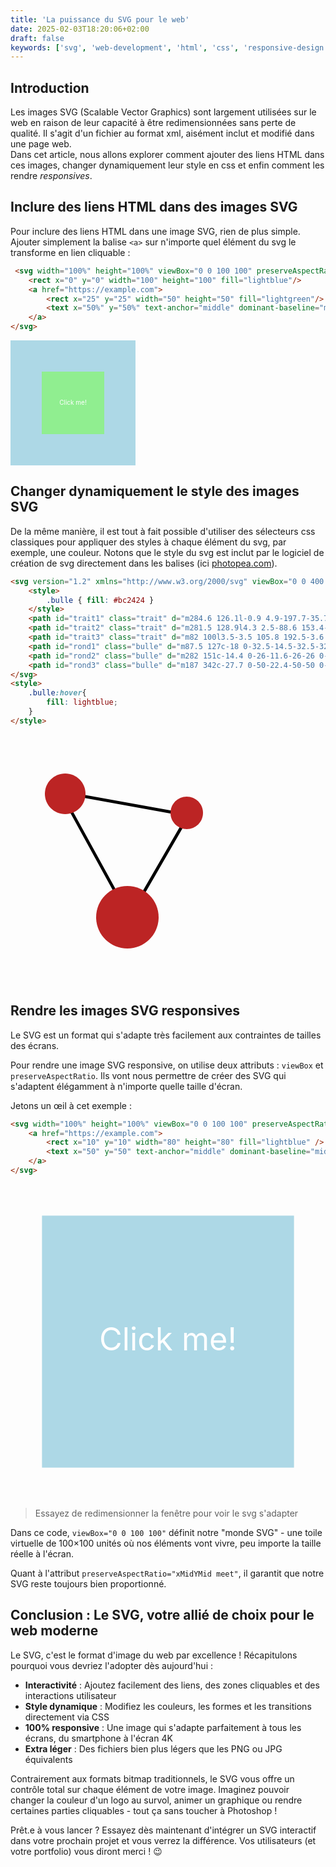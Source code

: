 ```yaml
---
title: 'La puissance du SVG pour le web'
date: 2025-02-03T18:20:06+02:00
draft: false
keywords: ['svg', 'web-development', 'html', 'css', 'responsive-design', 'interactivity', 'vector-graphics', 'frontend']
---
```


 <style>
    a:hover{
        text-decoration: underline;
    }
</style>

## Introduction

Les images SVG (Scalable Vector Graphics) sont largement utilisées sur le web en raison de leur capacité à être redimensionnées sans perte de qualité. Il s'agit d'un fichier au format xml, aisément inclut et modifié dans une page web.  
Dans cet article, nous allons explorer comment ajouter des liens HTML dans ces images, changer dynamiquement leur style en css et enfin comment les rendre _responsives_.

## Inclure des liens HTML dans des images SVG

Pour inclure des liens HTML dans une image SVG, rien de plus simple. Ajouter simplement la balise `<a>` sur n'importe quel élément du svg le transforme en lien cliquable :

```html
 <svg width="100%" height="100%" viewBox="0 0 100 100" preserveAspectRatio="xMidYMid meet" xmlns="http://www.w3.org/2000/svg">
    <rect x="0" y="0" width="100" height="100" fill="lightblue"/>
    <a href="https://example.com">
        <rect x="25" y="25" width="50" height="50" fill="lightgreen"/>
        <text x="50%" y="50%" text-anchor="middle" dominant-baseline="middle" fill="white" font-size="5px">Click me!</text>
    </a>
</svg>
```
 <svg width="200" height="200" xmlns="http://www.w3.org/2000/svg">
    <rect x="0" y="0" width="200" height="200" fill="lightblue"/>
    <a href="https://example.com">
        <rect x="50" y="50" width="100" height="100" fill="lightgreen"/>
        <text x="50%" y="50%" text-anchor="middle" dominant-baseline="middle" fill="white" font-size="10px">Click me!</text>
    </a>   
</svg>

## Changer dynamiquement le style des images SVG
De la même manière, il est tout à fait possible d'utiliser des sélecteurs css classiques pour appliquer des styles à chaque élément du svg, par exemple, une couleur. Notons que le style du svg est inclut par le logiciel de création de svg directement dans les balises (ici [photopea.com](photopea.com)).

```html
<svg version="1.2" xmlns="http://www.w3.org/2000/svg" viewBox="0 0 400 400" width="400" height="400">	
	<style>
		.bulle { fill: #bc2424 } 
	</style>
	<path id="trait1" class="trait" d="m284.6 126.1l-0.9 4.9-197.7-35.7 0.9-4.9z"/>
	<path id="trait2" class="trait" d="m281.5 128.9l4.3 2.5-88.6 153.4-4.3-2.5z"/>
	<path id="trait3" class="trait" d="m82 100l3.5-3.5 105.8 192.5-3.6 3.5z"/>
	<path id="rond1" class="bulle" d="m87.5 127c-18 0-32.5-14.5-32.5-32.5 0-18 14.5-32.5 32.5-32.5 18 0 32.5 14.5 32.5 32.5 0 18-14.5 32.5-32.5 32.5z"/>
	<path id="rond2" class="bulle" d="m282 151c-14.4 0-26-11.6-26-26 0-14.4 11.6-26 26-26 14.4 0 26 11.6 26 26 0 14.4-11.6 26-26 26z"/>
	<path id="rond3" class="bulle" d="m187 342c-27.7 0-50-22.4-50-50 0-27.6 22.3-50 50-50 27.7 0 50 22.4 50 50 0 27.6-22.3 50-50 50z"/>
</svg>
<style>
    .bulle:hover{
        fill: lightblue;
    }
</style>
```

<svg version="1.2" xmlns="http://www.w3.org/2000/svg" viewBox="0 0 400 400" width="400" height="400">	
	<style>
		.bulle { fill: #bc2424 } 
	</style>
	<path id="trait1" class="trait" d="m284.6 126.1l-0.9 4.9-197.7-35.7 0.9-4.9z"/>
	<path id="trait2" class="trait" d="m281.5 128.9l4.3 2.5-88.6 153.4-4.3-2.5z"/>
	<path id="trait3" class="trait" d="m82 100l3.5-3.5 105.8 192.5-3.6 3.5z"/>
	<path id="rond1" class="bulle" d="m87.5 127c-18 0-32.5-14.5-32.5-32.5 0-18 14.5-32.5 32.5-32.5 18 0 32.5 14.5 32.5 32.5 0 18-14.5 32.5-32.5 32.5z"/>
	<path id="rond2" class="bulle" d="m282 151c-14.4 0-26-11.6-26-26 0-14.4 11.6-26 26-26 14.4 0 26 11.6 26 26 0 14.4-11.6 26-26 26z"/>
	<path id="rond3" class="bulle" d="m187 342c-27.7 0-50-22.4-50-50 0-27.6 22.3-50 50-50 27.7 0 50 22.4 50 50 0 27.6-22.3 50-50 50z"/>
</svg>
<style>
    .bulle:hover{
        fill: lightblue;
    }
</style>

## Rendre les images SVG responsives

Le SVG est un format qui s'adapte très facilement aux contraintes de tailles des écrans. 

Pour rendre une image SVG responsive, on utilise deux attributs : `viewBox` et `preserveAspectRatio`. Ils vont nous permettre de créer des SVG qui s'adaptent élégamment à n'importe quelle taille d'écran.

Jetons un œil à cet exemple :

```html
<svg width="100%" height="100%" viewBox="0 0 100 100" preserveAspectRatio="xMidYMid meet" xmlns="http://www.w3.org/2000/svg">
    <a href="https://example.com">
        <rect x="10" y="10" width="80" height="80" fill="lightblue" />
        <text x="50" y="50" text-anchor="middle" dominant-baseline="middle" fill="white" font-size="10px">Click me!</text>
    </a>
</svg>
```

<svg width="100%" height="100%" viewBox="0 0 100 100" preserveAspectRatio="xMidYMid meet" xmlns="http://www.w3.org/2000/svg">
    <a href="https://example.com">
        <rect x="10" y="10" width="80" height="80" fill="lightblue" />
        <text x="50" y="50" text-anchor="middle" dominant-baseline="middle" fill="white" font-size="10px">Click me!</text>
    </a>
</svg>

> Essayez de redimensionner la fenêtre pour voir le svg s'adapter

Dans ce code, `viewBox="0 0 100 100"` définit notre "monde SVG" - une toile virtuelle de 100×100 unités où nos éléments vont vivre, peu importe la taille réelle à l'écran.

Quant à l'attribut `preserveAspectRatio="xMidYMid meet"`, il garantit que notre SVG reste toujours bien proportionné.

## Conclusion : Le SVG, votre allié de choix pour le web moderne

Le SVG, c'est le format d'image du web par excellence ! Récapitulons pourquoi vous devriez l'adopter dès aujourd'hui :

- **Interactivité** : Ajoutez facilement des liens, des zones cliquables et des interactions utilisateur
- **Style dynamique** : Modifiez les couleurs, les formes et les transitions directement via CSS
- **100% responsive** : Une image qui s'adapte parfaitement à tous les écrans, du smartphone à l'écran 4K
- **Extra léger** : Des fichiers bien plus légers que les PNG ou JPG équivalents

Contrairement aux formats bitmap traditionnels, le SVG vous offre un contrôle total sur chaque élément de votre image. Imaginez pouvoir changer la couleur d'un logo au survol, animer un graphique ou rendre certaines parties cliquables - tout ça sans toucher à Photoshop !

Prêt.e à vous lancer ? Essayez dès maintenant d'intégrer un SVG interactif dans votre prochain projet et vous verrez la différence. Vos utilisateurs (et votre portfolio) vous diront merci ! 😉